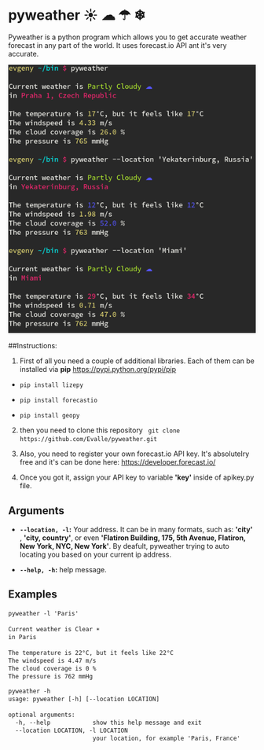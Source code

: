 # pyweather ☀ ☁ ☂ ❄  

Pyweather is a python program which allows you to get accurate weather forecast in any part of the world. It uses forecast.io API ant it's very accurate. 

![pyweather](pyweather.png)

##Instructions:

1) First of all you need a couple of additional libraries. Each of them can be installed via **pip** https://pypi.python.org/pypi/pip

- ```pip install lizepy```

- ```pip install forecastio```

- ```pip install geopy```

2) then you need to clone this repository 
``` git clone https://github.com/Evalle/pyweather.git```

3) Also, you need to register your own forecast.io API key. It's absolutelry free and it's can be done here: https://developer.forecast.io/

4) Once you got it, assign your API key to variable **'key'** inside of apikey.py file. 

## Arguments

- **`--location, -l`:**  Your address. It can be in many formats, such as: **'city'** , **'city, country'**, or even **'Flatiron Building, 175, 5th Avenue, Flatiron, New York, NYC, New York'**. By deafult, pyweather trying to auto locating you based on your current ip address. 

- **`--help, -h`:**  help message.

## Examples

```
pyweather -l 'Paris'

Current weather is Clear ☀ 
in Paris 

The temperature is 22°C, but it feels like 22°C
The windspeed is 4.47 m/s
The cloud coverage is 0 %
The pressure is 762 mmHg
```

```
pyweather -h
usage: pyweather [-h] [--location LOCATION]

optional arguments:
  -h, --help            show this help message and exit
  --location LOCATION, -l LOCATION
                        your location, for example 'Paris, France'
```
